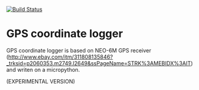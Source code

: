 [![Build Status](https://travis-ci.org/hristoandreev/GPSCoordinateLogger.svg?branch=master)](https://travis-ci.org/hristoandreev/GPSCoordinateLogger)
# GPS coordinate logger
GPS coordinate logger is based on NEO-6M GPS receiver (http://www.ebay.com/itm/311808135846?_trksid=p2060353.m2749.l2649&ssPageName=STRK%3AMEBIDX%3AIT) and writen on a micropython.

(EXPERIMENTAL VERSION)
